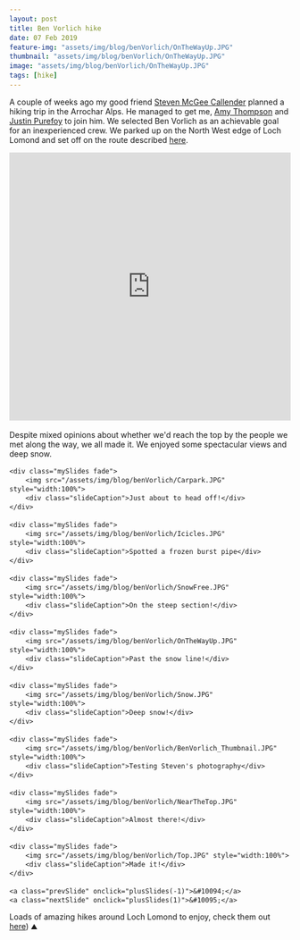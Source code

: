 ```yaml
---
layout: post
title: Ben Vorlich hike
date: 07 Feb 2019
feature-img: "assets/img/blog/benVorlich/OnTheWayUp.JPG"
thumbnail: "assets/img/blog/benVorlich/OnTheWayUp.JPG"
image: "assets/img/blog/benVorlich/OnTheWayUp.JPG" 
tags: [hike]
---
```


A couple of weeks ago my good friend [Steven McGee Callender](https://stevenmcgeecallender.com/home.php) planned a hiking trip in the Arrochar Alps. He managed to get me, [Amy Thompson](https://twitter.com/amyjthompson) and [Justin Purefoy](https://twitter.com/JustinPurefoy) to join him. We selected Ben Vorlich as an achievable goal for an inexperienced crew. We parked up on the North West edge of Loch Lomond and set off on the route described [here](https://www.walkhighlands.co.uk/lochlomond/ben-vorlich-lomond.shtml).

<iframe src="https://www.google.com/maps/d/embed?mid=1cSersw6rEKk8DgMkhu3idM_rHfg&z=13" width="100%" height="480" style="border:none;">Browser not compatible.</iframe>

Despite mixed opinions about whether we'd reach the top by the people we met along the way, we all made it. We enjoyed some spectacular views and deep snow.

<div class="slideshow-container">

    <div class="mySlides fade">
        <img src="/assets/img/blog/benVorlich/Carpark.JPG" style="width:100%">
        <div class="slideCaption">Just about to head off!</div>
    </div>

    <div class="mySlides fade">
        <img src="/assets/img/blog/benVorlich/Icicles.JPG" style="width:100%">
        <div class="slideCaption">Spotted a frozen burst pipe</div>
    </div>

    <div class="mySlides fade">
        <img src="/assets/img/blog/benVorlich/SnowFree.JPG" style="width:100%">
        <div class="slideCaption">On the steep section!</div>
    </div>

    <div class="mySlides fade">
        <img src="/assets/img/blog/benVorlich/OnTheWayUp.JPG" style="width:100%">
        <div class="slideCaption">Past the snow line!</div>
    </div>

    <div class="mySlides fade">
        <img src="/assets/img/blog/benVorlich/Snow.JPG" style="width:100%">
        <div class="slideCaption">Deep snow!</div>
    </div>

    <div class="mySlides fade">
        <img src="/assets/img/blog/benVorlich/BenVorlich_Thumbnail.JPG" style="width:100%">
        <div class="slideCaption">Testing Steven's photography</div>
    </div>

    <div class="mySlides fade">
        <img src="/assets/img/blog/benVorlich/NearTheTop.JPG" style="width:100%">
        <div class="slideCaption">Almost there!</div>
    </div>

    <div class="mySlides fade">
        <img src="/assets/img/blog/benVorlich/Top.JPG" style="width:100%">
        <div class="slideCaption">Made it!</div>
    </div>

    <a class="prevSlide" onclick="plusSlides(-1)">&#10094;</a>
    <a class="nextSlide" onclick="plusSlides(1)">&#10095;</a>

</div>

Loads of amazing hikes around Loch Lomond to enjoy, check them out [here](https://www.walkhighlands.co.uk/lochlomond/)) ⛰️